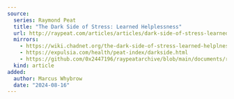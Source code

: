 ```yaml
---
source:
  series: Raymond Peat
  title: "The Dark Side of Stress: Learned Helplessness" 
  url: http://raypeat.com/articles/articles/dark-side-of-stress-learned-helplessness.shtml
  mirrors:
    - https://wiki.chadnet.org/the-dark-side-of-stress-learned-helplnessness
    - https://expulsia.com/health/peat-index/darkside.html
    - https://github.com/0x2447196/raypeatarchive/blob/main/documents/raypeat.com/dark-side-of-stress-learned-helplessness.md
  kind: article 
added:
  author: Marcus Whybrow
  date: "2024-08-16"
---
```

